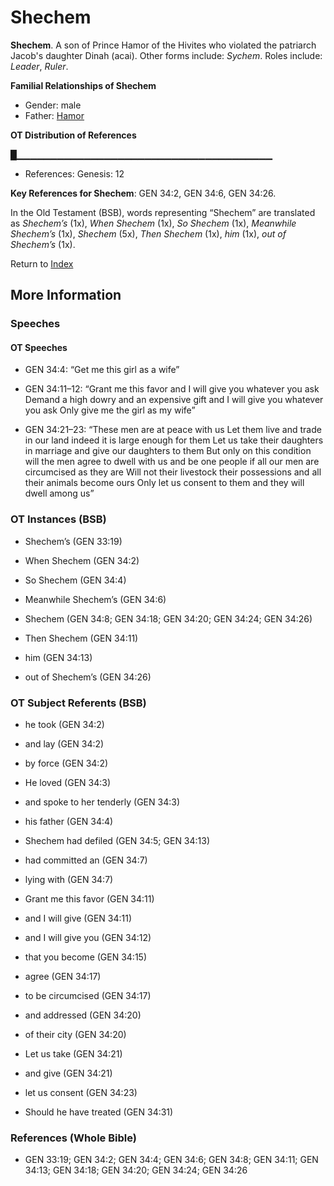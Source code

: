 # Shechem
**Shechem**. 
A son of Prince Hamor of the Hivites who violated the patriarch Jacob's daughter Dinah (acai). 
Other forms include: 
*Sychem*. 
Roles include: 
_Leader_, _Ruler_. 




**Familial Relationships of Shechem**


* Gender: male
* Father: [Hamor](Hamor.md)


**OT Distribution of References**

█▁▁▁▁▁▁▁▁▁▁▁▁▁▁▁▁▁▁▁▁▁▁▁▁▁▁▁▁▁▁▁▁▁▁▁▁▁▁
* References: Genesis: 12



**Key References for Shechem**: 
GEN 34:2, GEN 34:6, GEN 34:26. 


In the Old Testament (BSB), words representing “Shechem” are translated as 
*Shechem’s* (1x), *When Shechem* (1x), *So Shechem* (1x), *Meanwhile Shechem’s* (1x), *Shechem* (5x), *Then Shechem* (1x), *him* (1x), *out of Shechem’s* (1x). 




Return to [Index](00-Index.md)

## More Information

### Speeches

#### OT Speeches

* GEN 34:4: “Get me this girl as a wife”

* GEN 34:11–12: “Grant me this favor and I will give you whatever you ask Demand a high dowry and an expensive gift and I will give you whatever you ask Only give me the girl as my wife”

* GEN 34:21–23: “These men are at peace with us Let them live and trade in our land indeed it is large enough for them Let us take their daughters in marriage and give our daughters to them But only on this condition will the men agree to dwell with us and be one people if all our men are circumcised as they are Will not their livestock their possessions and all their animals become ours Only let us consent to them and they will dwell among us”

### OT Instances (BSB)

* Shechem’s (GEN 33:19)

* When Shechem (GEN 34:2)

* So Shechem (GEN 34:4)

* Meanwhile Shechem’s (GEN 34:6)

* Shechem (GEN 34:8; GEN 34:18; GEN 34:20; GEN 34:24; GEN 34:26)

* Then Shechem (GEN 34:11)

* him (GEN 34:13)

* out of Shechem’s (GEN 34:26)



### OT Subject Referents (BSB)

* he took (GEN 34:2)

* and lay (GEN 34:2)

* by force (GEN 34:2)

* He loved (GEN 34:3)

* and spoke to her tenderly (GEN 34:3)

* his father (GEN 34:4)

* Shechem had defiled (GEN 34:5; GEN 34:13)

* had committed an (GEN 34:7)

* lying with (GEN 34:7)

* Grant me this favor (GEN 34:11)

* and I will give (GEN 34:11)

* and I will give you (GEN 34:12)

* that you become (GEN 34:15)

* agree (GEN 34:17)

* to be circumcised (GEN 34:17)

* and addressed (GEN 34:20)

* of their city (GEN 34:20)

* Let us take (GEN 34:21)

* and give (GEN 34:21)

* let us consent (GEN 34:23)

* Should he have treated (GEN 34:31)



### References (Whole Bible)

* GEN 33:19; GEN 34:2; GEN 34:4; GEN 34:6; GEN 34:8; GEN 34:11; GEN 34:13; GEN 34:18; GEN 34:20; GEN 34:24; GEN 34:26



